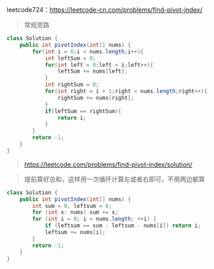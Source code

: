 leetcode724：https://leetcode-cn.com/problems/find-pivot-index/

>常规思路
```java
class Solution {
    public int pivotIndex(int[] nums) {
        for(int i = 0;i < nums.length;i++){
            int leftSum = 0;
            for(int left = 0;left < i;left++){
                leftSum += nums[left];
            }
            int rightSum = 0;
            for(int right = i + 1;right < nums.length;right++){
                rightSum += nums[right];
            }
            if(leftSum == rightSum){
                return i;
            }
        }
        return -1;
    }
}
```
>https://leetcode.com/problems/find-pivot-index/solution/

>提前算好总和，这样用一次循环计算左或者右即可，不用两边都算
```java
class Solution {
    public int pivotIndex(int[] nums) {
        int sum = 0, leftsum = 0;
        for (int x: nums) sum += x;
        for (int i = 0; i < nums.length; ++i) {
            if (leftsum == sum - leftsum - nums[i]) return i;
            leftsum += nums[i];
        }
        return -1;
    }
}
```
